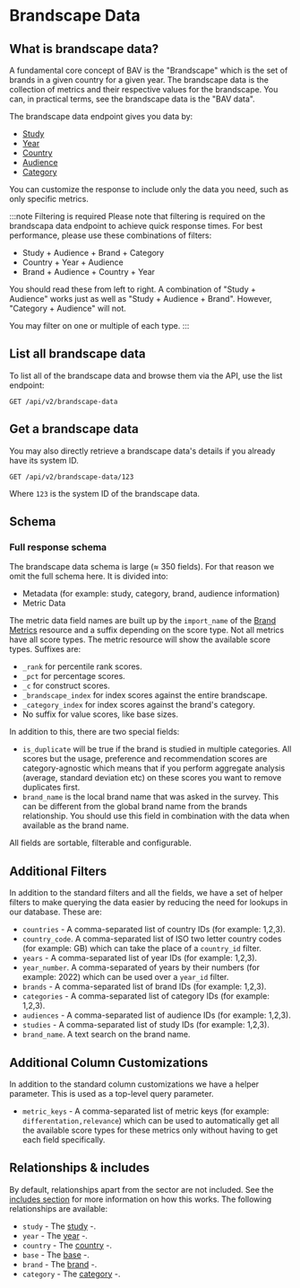 # Brandscape Data

## What is brandscape data?

A fundamental core concept of BAV is the "Brandscape" which is the set of brands in a given country for a given year.
The brandscape data is the collection of metrics and their respective values for the brandscape. You can, in practical
terms, see the brandscape data is the "BAV data".

The brandscape data endpoint gives you data by:

- [Study](studies.md)
- [Year](years.md)
- [Country](countries.md)
- [Audience](audiences.md)
- [Category](categories.md)

You can customize the response to include only the data you need, such as only specific metrics.

:::note Filtering is required
Please note that filtering is required on the brandscapa data endpoint to achieve quick response times. For best
performance, please use these combinations of filters:

- Study + Audience + Brand + Category
- Country + Year + Audience
- Brand + Audience + Country + Year

You should read these from left to right. A combination of "Study + Audience" works just as well as "Study + Audience +
Brand". However, "Category + Audience" will not.

You may filter on one or multiple of each type.
:::

## List all brandscape data

To list all of the brandscape data and browse them via the API, use the list endpoint:

```http request
GET /api/v2/brandscape-data
```

## Get a brandscape data

You may also directly retrieve a brandscape data's details if you already have its system ID.

```http request
GET /api/v2/brandscape-data/123
```

Where `123` is the system ID of the brandscape data.

## Schema

### Full response schema

The brandscape data schema is large (≈ 350 fields). For that reason we omit the full schema here. It is divided into:

- Metadata (for example: study, category, brand, audience information)
- Metric Data

The metric data field names are built up by the `import_name` of the [Brand Metrics](metrics.md) resource and a suffix
depending on the score type. Not all metrics have all score types. The metric resource will show the available score
types. Suffixes are:

- `_rank` for percentile rank scores.
- `_pct` for percentage scores.
- `_c` for construct scores.
- `_brandscape_index` for index scores against the entire brandscape.
- `_category_index` for index scores against the brand's category.
- No suffix for value scores, like base sizes.

In addition to this, there are two special fields:

- `is_duplicate` will be true if the brand is studied in multiple categories. All scores but the usage, preference and
  recommendation scores are category-agnostic which means that if you perform aggregate analysis (average, standard
  deviation etc) on these scores you want to remove duplicates first.
- `brand_name` is the local brand name that was asked in the survey. This can be different from the global brand name
  from the brands relationship. You should use this field in combination with the data when available as the brand name.

All fields are sortable, filterable and configurable.

## Additional Filters

In addition to the standard filters and all the fields, we have a set of helper filters to make querying the data easier
by reducing the need for lookups in our database. These are:

- `countries` - A comma-separated list of country IDs (for example: 1,2,3).
- `country_code`. A comma-separated list of ISO two letter country codes (for example: GB) which can take the place of
  a `country_id` filter.
- `years` - A comma-separated list of year IDs (for example: 1,2,3).
- `year_number`. A comma-separated of years by their numbers (for example: 2022) which can be used over a `year_id`
  filter.
- `brands` - A comma-separated list of brand IDs (for example: 1,2,3).
- `categories` - A comma-separated list of category IDs (for example: 1,2,3).
- `audiences` - A comma-separated list of audience IDs (for example: 1,2,3).
- `studies` - A comma-separated list of study IDs (for example: 1,2,3).
- `brand_name`. A text search on the brand name.

## Additional Column Customizations

In addition to the standard column customizations we have a helper parameter. This is used as a top-level query
parameter.

- `metric_keys` - A comma-separated list of metric keys (for example: `differentation,relevance`) which can be used to
  automatically get all the available score types for these metrics only without having to get each field specifically.

## Relationships & includes

By default, relationships apart from the sector are not included. See
the [includes section](../customizing/includes) for more information on how this works. The following relationships
are available:

- `study` - The [study](studies.md) -.
- `year` - The [year](years.md) -.
- `country` - The [country](countries.md) -.
- `base` - The [base](./bases.md) -.
- `brand` - The [brand](brands.md) -.
- `category` - The [category](categories.md) -.
